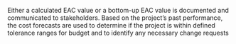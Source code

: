 Either a calculated EAC value or a bottom-up EAC value is documented and communicated to stakeholders.
Based on the project’s past performance, the cost forecasts are 
used to determine if the project is within defined tolerance ranges for budget and to identify any necessary 
change requests
